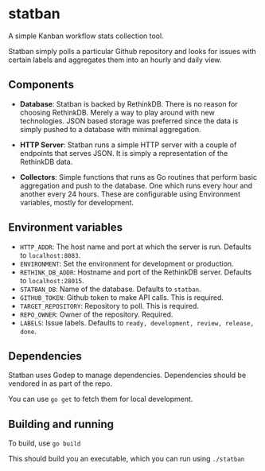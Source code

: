 # statban

A simple Kanban workflow stats collection tool.

Statban simply polls a particular Github repository and looks for issues
with certain labels and aggregates them into an hourly and daily view.

## Components

- **Database**: Statban is backed by RethinkDB. There is no reason for
choosing RethinkDB. Merely a way to play around with new technologies.
JSON based storage was preferred since the data is simply pushed to a
database with minimal aggregation.

- **HTTP Server**: Statban runs a simple HTTP server with a couple of endpoints
that serves JSON. It is simply a representation of the RethinkDB data.

- **Collectors**: Simple functions that runs as Go routines that perform basic
aggregation and push to the database. One which runs every hour and another every
24 hours. These are configurable using Environment variables, mostly for development.

## Environment variables

- `HTTP_ADDR`: The host name and port at which the server is run. Defaults to `localhost:8083`.
- `ENVIRONMENT`: Set the environment for development or production.
- `RETHINK_DB_ADDR`: Hostname and port of the RethinkDB server. Defaults to `localhost:28015`.
- `STATBAN_DB`: Name of the database. Defaults to `statban`.
- `GITHUB_TOKEN`: Github token to make API calls. This is required.
- `TARGET_REPOSITORY`: Repository to poll. This is required.
- `REPO_OWNER`: Owner of the repository. Required.
- `LABELS`: Issue labels. Defaults to `ready, development, review, release, done`.

## Dependencies

Statban uses Godep to manage dependencies. Dependencies should be vendored in as part of the repo.

You can use `go get` to fetch them for local development.

## Building and running

To build, use `go build`

This should build you an executable, which you can run using `./statban`

